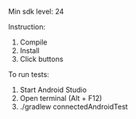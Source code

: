 Min sdk level: 24

Instruction:
1. Compile
2. Install
3. Click buttons

To run tests:
1. Start Android Studio
2. Open terminal (Alt + F12)
3. ./gradlew connectedAndroidTest